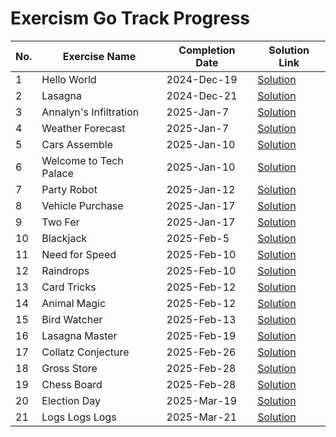 # Exercism Go Track Progress

| No. | Exercise Name          | Completion Date | Solution Link                                                     |
| --- | ---------------------- | --------------- | ----------------------------------------------------------------- |
| 1   | Hello World            | 2024-Dec-19     | [Solution](./go/hello-world/hello_world.go)                       |
| 2   | Lasagna                | 2024-Dec-21     | [Solution](./go/lasagna/lasagna.go)                               |
| 3   | Annalyn's Infiltration | 2025-Jan-7      | [Solution](./go/annalyns-infiltration/annalyns_infiltration.go)   |
| 4   | Weather Forecast       | 2025-Jan-7      | [Solution](./go/weather-forecast/weather_forecast.go)             |
| 5   | Cars Assemble          | 2025-Jan-10     | [Solution](./go/cars-assemble/cars_assemble.go)                   |
| 6   | Welcome to Tech Palace | 2025-Jan-10     | [Solution](./go/welcome-to-tech-palace/welcome_to_tech_palace.go) |
| 7   | Party Robot            | 2025-Jan-12     | [Solution](./go/party-robot/party_robot.go)                       |
| 8   | Vehicle Purchase       | 2025-Jan-17     | [Solution](./go/vehicle-purchase/vehicle_purchase.go)             |
| 9   | Two Fer                | 2025-Jan-17     | [Solution](./go/two-fer/two_fer.go)                               |
| 10  | Blackjack              | 2025-Feb-5      | [Solution](./go/blackjack/blackjack.go)                           |
| 11  | Need for Speed         | 2025-Feb-10     | [Solution](./go/need-for-speed/need_for_speed.go)                 |
| 12  | Raindrops              | 2025-Feb-10     | [Solution](./go/raindrops/raindrops.go)                           |
| 13  | Card Tricks            | 2025-Feb-12     | [Solution](./go/card-tricks/card_tricks.go)                       |
| 14  | Animal Magic           | 2025-Feb-12     | [Solution](./go/animal-magic/animal_magic.go)                     |
| 15  | Bird Watcher           | 2025-Feb-13     | [Solution](./go/bird-watcher/bird_watcher.go)                     |
| 16  | Lasagna Master         | 2025-Feb-19     | [Solution](./go/lasagna-master/lasagna_master.go)                 |
| 17  | Collatz Conjecture     | 2025-Feb-26     | [Solution](./go/collatz-conjecture/collatz_conjecture.go)         |
| 18  | Gross Store            | 2025-Feb-28     | [Solution](./go/gross-store/gross_store.go)           			 |
| 19  | Chess Board            | 2025-Feb-28     | [Solution](./go/chessboard/chessboard.go)           			     |
| 20  | Election Day           | 2025-Mar-19     | [Solution](./go/election-day/election_day.go)           			 |
| 21  | Logs Logs Logs         | 2025-Mar-21     | [Solution](./go/logs-logs-logs/logs_logs_logs.go)           		 |
